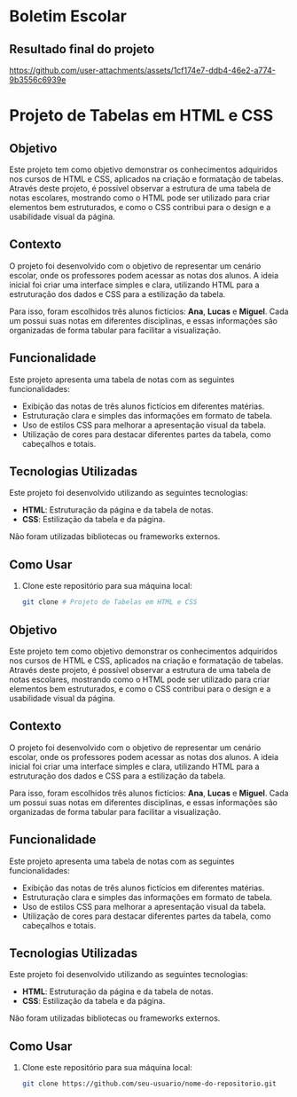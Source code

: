 # Boletim Escolar 

## Resultado final do projeto

https://github.com/user-attachments/assets/1cf174e7-ddb4-46e2-a774-9b3556c6939e

# Projeto de Tabelas em HTML e CSS

## Objetivo

Este projeto tem como objetivo demonstrar os conhecimentos adquiridos nos cursos de HTML e CSS, aplicados na criação e formatação de tabelas. Através deste projeto, é possível observar a estrutura de uma tabela de notas escolares, mostrando como o HTML pode ser utilizado para criar elementos bem estruturados, e como o CSS contribui para o design e a usabilidade visual da página.

## Contexto

O projeto foi desenvolvido com o objetivo de representar um cenário escolar, onde os professores podem acessar as notas dos alunos. A ideia inicial foi criar uma interface simples e clara, utilizando HTML para a estruturação dos dados e CSS para a estilização da tabela.

Para isso, foram escolhidos três alunos fictícios: **Ana**, **Lucas** e **Miguel**. Cada um possui suas notas em diferentes disciplinas, e essas informações são organizadas de forma tabular para facilitar a visualização.

## Funcionalidade

Este projeto apresenta uma tabela de notas com as seguintes funcionalidades:

- Exibição das notas de três alunos fictícios em diferentes matérias.
- Estruturação clara e simples das informações em formato de tabela.
- Uso de estilos CSS para melhorar a apresentação visual da tabela.
- Utilização de cores para destacar diferentes partes da tabela, como cabeçalhos e totais.

## Tecnologias Utilizadas

Este projeto foi desenvolvido utilizando as seguintes tecnologias:

- **HTML**: Estruturação da página e da tabela de notas.
- **CSS**: Estilização da tabela e da página.
  
Não foram utilizadas bibliotecas ou frameworks externos.

## Como Usar

1. Clone este repositório para sua máquina local:

   ```bash
   git clone # Projeto de Tabelas em HTML e CSS

## Objetivo

Este projeto tem como objetivo demonstrar os conhecimentos adquiridos nos cursos de HTML e CSS, aplicados na criação e formatação de tabelas. Através deste projeto, é possível observar a estrutura de uma tabela de notas escolares, mostrando como o HTML pode ser utilizado para criar elementos bem estruturados, e como o CSS contribui para o design e a usabilidade visual da página.

## Contexto

O projeto foi desenvolvido com o objetivo de representar um cenário escolar, onde os professores podem acessar as notas dos alunos. A ideia inicial foi criar uma interface simples e clara, utilizando HTML para a estruturação dos dados e CSS para a estilização da tabela.

Para isso, foram escolhidos três alunos fictícios: **Ana**, **Lucas** e **Miguel**. Cada um possui suas notas em diferentes disciplinas, e essas informações são organizadas de forma tabular para facilitar a visualização.

## Funcionalidade

Este projeto apresenta uma tabela de notas com as seguintes funcionalidades:

- Exibição das notas de três alunos fictícios em diferentes matérias.
- Estruturação clara e simples das informações em formato de tabela.
- Uso de estilos CSS para melhorar a apresentação visual da tabela.
- Utilização de cores para destacar diferentes partes da tabela, como cabeçalhos e totais.

## Tecnologias Utilizadas

Este projeto foi desenvolvido utilizando as seguintes tecnologias:

- **HTML**: Estruturação da página e da tabela de notas.
- **CSS**: Estilização da tabela e da página.
  
Não foram utilizadas bibliotecas ou frameworks externos.

## Como Usar

1. Clone este repositório para sua máquina local:

   ```bash
   git clone https://github.com/seu-usuario/nome-do-repositorio.git


